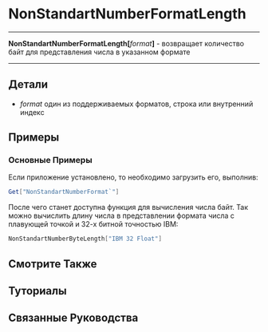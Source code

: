 # NonStandartNumberFormatLength

---

**NonStandartNumberFormatLength[**_format_**]** - возвращает количество байт для представления числа в указанном формате 

---

## Детали

- _format_ один из поддерживаемых форматов, строка или внутренний индекс

## Примеры

### Основные Примеры

Если приложение установлено, то необходимо загрузить его, выполнив: 

```mathematica
Get["NonStandartNumberFormat`"]
```

После чего станет доступна функция для вычисления числа байт. 
Так можно вычислить длину числа в представлении формата числа с плавующей точкой и 32-х битной точностью IBM: 

```mathematica
NonStandartNumberByteLength["IBM 32 Float"]
```

## Смотрите Также

## Туториалы

## Связанные Руководства
